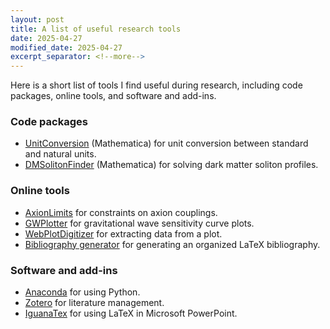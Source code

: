 ```yaml
---
layout: post
title: A list of useful research tools
date: 2025-04-27
modified_date: 2025-04-27
excerpt_separator: <!--more-->
---
```



Here is a short list of tools I find useful during research, including code packages, online tools, and software and add-ins.
<!--more-->


### Code packages
- [UnitConversion](https://github.com/hongyi18/UnitConversion)  (Mathematica) for unit conversion between standard and natural units.
- [DMSolitonFinder](https://github.com/hongyi18/DMSolitonFinder/) (Mathematica) for solving dark matter soliton profiles.


### Online tools
- [AxionLimits](https://github.com/cajohare/AxionLimits) for constraints on axion couplings.
- [GWPlotter](https://gwplotter.com/) for gravitational wave sensitivity curve plots.
- [WebPlotDigitizer](https://apps.automeris.io/wpd4/) for extracting data from a plot.
- [Bibliography generator](https://inspirehep.net/bibliography-generator) for generating an organized LaTeX bibliography.


### Software and add-ins
- [Anaconda](https://www.anaconda.com/) for using Python.
- [Zotero](https://www.zotero.org/) for literature management.
- [IguanaTex](https://github.com/Jonathan-LeRoux/IguanaTex) for using LaTeX in Microsoft PowerPoint.